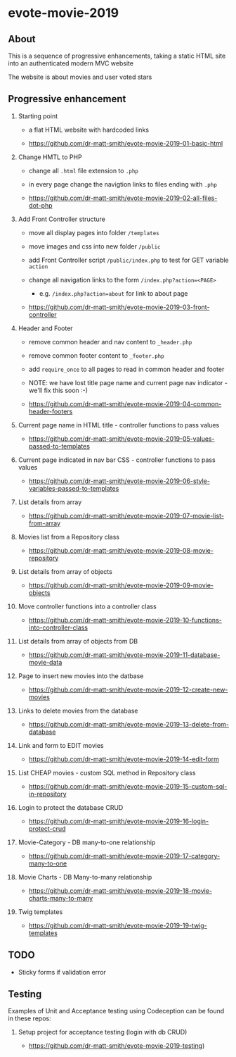 # evote-movie-2019

## About
This is a sequence of progressive enhancements, taking a static HTML site into an authenticated modern MVC website

The website is about movies and user voted stars

## Progressive enhancement 

1. Starting point
    - a flat HTML website with hardcoded links
    
    - https://github.com/dr-matt-smith/evote-movie-2019-01-basic-html


2. Change HMTL to PHP
      - change all `.html` file extension to `.php` 
      - in every page change the navigtion links to files ending with `.php`
      
      - https://github.com/dr-matt-smith/evote-movie-2019-02-all-files-dot-php

3. Add Front Controller structure
      - move all display pages into folder `/templates`
      - move images and css into new folder `/public`
      - add Front Controller script `/public/index.php` to test for GET variable `action`
      - change all navigation links to the form `/index.php?action=<PAGE>`
         - e.g. `/index.php?action=about` for link to about page
         
      - https://github.com/dr-matt-smith/evote-movie-2019-03-front-controller

         
4. Header and Footer
      - remove common header and nav content to `_header.php`
      
      - remove common footer content to `_footer.php`
      
      - add `require_once` to all pages to read in common header and footer
      
      - NOTE: we have lost title page name and current page nav indicator - we'll fix this soon :-)
      
      - https://github.com/dr-matt-smith/evote-movie-2019-04-common-header-footers


5. Current page name in HTML title
        - controller functions to pass values

      - https://github.com/dr-matt-smith/evote-movie-2019-05-values-passed-to-templates

6. Current page indicated in nav bar CSS
        - controller functions to pass values

      - https://github.com/dr-matt-smith/evote-movie-2019-06-style-variables-passed-to-templates

7. List details from array

      - https://github.com/dr-matt-smith/evote-movie-2019-07-movie-list-from-array

8. Movies list from a Repository class

    - https://github.com/dr-matt-smith/evote-movie-2019-08-movie-repository

9. List details from array of objects

    - https://github.com/dr-matt-smith/evote-movie-2019-09-movie-objects

10. Move controller functions into a controller class

    - https://github.com/dr-matt-smith/evote-movie-2019-10-functions-into-controller-class

11. List details from array of objects from DB

    - https://github.com/dr-matt-smith/evote-movie-2019-11-database-movie-data

12. Page to insert new movies into the datbase

    - https://github.com/dr-matt-smith/evote-movie-2019-12-create-new-movies

13. Links to delete movies from the database

    - https://github.com/dr-matt-smith/evote-movie-2019-13-delete-from-database

14. Link and form to EDIT movies

    - https://github.com/dr-matt-smith/evote-movie-2019-14-edit-form

15. List CHEAP movies - custom SQL method in Repository class

    - https://github.com/dr-matt-smith/evote-movie-2019-15-custom-sql-in-repository
    
16. Login to protect the database CRUD

    - https://github.com/dr-matt-smith/evote-movie-2019-16-login-protect-crud
    
17. Movie-Category - DB many-to-one relationship

    - https://github.com/dr-matt-smith/evote-movie-2019-17-category-many-to-one
    
18. Movie Charts - DB Many-to-many relationship

    - https://github.com/dr-matt-smith/evote-movie-2019-18-movie-charts-many-to-many
    
18. Twig templates

    - https://github.com/dr-matt-smith/evote-movie-2019-19-twig-templates

## TODO

- Sticky forms if validation error



## Testing

Examples of Unit and Acceptance testing using Codeception can be found in these repos:

1. Setup project for acceptance testing (login with db CRUD)

    - https://github.com/dr-matt-smith/evote-movie-2019-testing)


